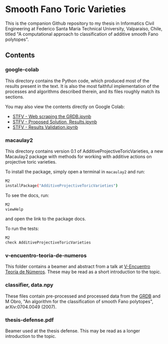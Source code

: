 # Smooth Fano Toric Varieties

This is the companion Github repository to my thesis in Informatics Civil Engineering at Federico Santa María Technical University, Valparaíso, Chile, titled "A computational approach to classification of additive smooth Fano polytopes".

## Contents
### google-colab
This directory contains the Python code, which produced most of the results present in the text. It is also the most faithful implementation of the processes and algorithms described therein, and its files roughly match its sections.

You may also view the contents directly on Google Colab:
* [STFV - Web scraping the GRDB.ipynb](https://colab.research.google.com/drive/1jJmtj-r_GvUUSV7cKxyjsWTPE13TGznt?usp=sharing)
* [STFV - Proposed Solution, Results.ipynb](https://colab.research.google.com/drive/14KTj1bKBH5ughdn6RjZzYDRIAxrDSZz-?usp=sharing)
* [STFV - Results Validation.ipynb](https://colab.research.google.com/drive/1dd1CuzIt6PFGWblrz7yVGRfYzwvpDKPf?usp=sharing)

### macaulay2
This directory contains version 0.1 of AdditiveProjectiveToricVarieties, a new Macaulay2 package with methods for working with additive actions on projective toric varieties.

To install the package, simply open a terminal in ``macaulay2`` and run:
```bash
M2
installPackage("AdditiveProjectiveToricVarieties")
```

To see the docs, run:
```bash
M2
viewHelp
```
and open the link to the package docs.

To run the tests:
```bash
M2
check AdditiveProjectiveToricVarieties
```

### v-encuentro-teoria-de-numeros
This folder contains a beamer and abstract from a talk at [V-Encuentro Teoría de Números](http://ima.ucv.cl/congreso/v-encuentro/). These may be read as a short introduction to the topic.

### classifier, data.npy
These files contain pre-processed and processed data from the [GRDB](http://www.grdb.co.uk/forms/toricsmooth) and M Obro, "An algorithm for the classification of smooth Fano polytopes", arXiv:0704.0049 (2007).

### thesis-defense.pdf
Beamer used at the thesis defense. This may be read as a longer introduction to the topic.
